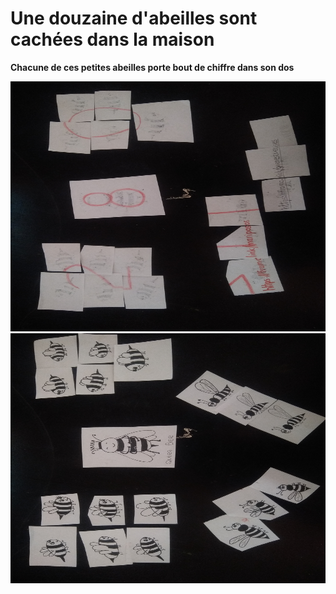 # Une douzaine d'abeilles sont cachées dans la maison

**Chacune de ces petites abeilles porte bout de chiffre dans son dos**

 <img src="../img/photo(2).jpg" width="600" height="400"> <img src="../img/photo(3).jpg" width="600" height="400">
